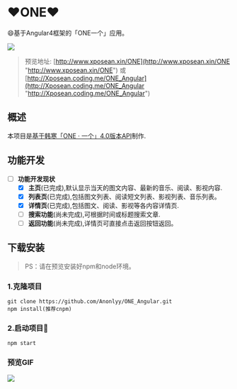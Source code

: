 # :heart:ONE:heart: #
:smile:基于Angular4框架的「ONE一个」应用。

![](https://i.imgur.com/B5MnHm9.png)

> 预览地址:
[http://www.xposean.xin/ONE](http://www.xposean.xin/ONE "http://www.xposean.xin/ONE")
或
[http://Xposean.coding.me/ONE_Angular](http://Xposean.coding.me/ONE_Angular "http://Xposean.coding.me/ONE_Angular")


## 概述 ##
本项目是[基于韩寒「ONE · 一个」4.0版本API](https://github.com/gongph/one-api)制作.

## 功能开发 ##
- [ ] **功能开发现状**
    - [x] **主页**(已完成),默认显示当天的图文内容、最新的音乐、阅读、影视内容.
    - [x] **列表页**(已完成),包括图文列表、阅读短文列表、影视列表、音乐列表。
    - [x] **详情页**(已完成),包括图文、阅读、影视等各内容详情页.
    - [ ] **搜索功能**(尚未完成),可根据时间或标题搜索文章.
    - [ ] **返回功能**(尚未完成),详情页可直接点击返回按钮返回。

## 下载安装 ##

> PS：请在预览安装好npm和node环境。

### 1.克隆项目 ###

	git clone https://github.com/Anonlyy/ONE_Angular.git
	npm install(推荐cnpm)

###	2.启动项目:running: ###
	
	npm start


### 预览GIF
![](https://raw.githubusercontent.com/Anonlyy/ONE_Angular/master/src/assets/demo.gif)
